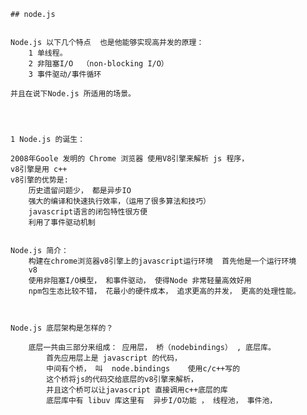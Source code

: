 

    ## node.js
 

    Node.js 以下几个特点  也是他能够实现高并发的原理：
        1 单线程。 
        2 非阻塞I/O  （non-blocking I/O）
        3 事件驱动/事件循环
    
    并且在说下Node.js 所适用的场景。 


    

    1 Node.js 的诞生：
    
    2008年Goole 发明的 Chrome 浏览器 使用V8引擎来解析 js 程序， 
    v8引擎是用 c++ 
    v8引擎的优势是: 
        历史遗留问题少， 都是异步IO
        强大的编译和快速执行效率，（运用了很多算法和技巧） 
        javascript语言的闭包特性很方便
        利用了事件驱动机制
    
    
    Node.js 简介： 
        构建在chrome浏览器v8引擎上的javascript运行环境  首先他是一个运行环境   
        v8 
        使用非阻塞I/O模型， 和事件驱动， 使得Node 非常轻量高效好用 
        npm包生态比较不错， 花最小的硬件成本， 追求更高的并发， 更高的处理性能。 


    
    Node.js 底层架构是怎样的？

        底层一共由三部分来组成： 应用层， 桥（nodebindings） , 底层库。
            首先应用层上是 javascript 的代码， 
            中间有个桥， 叫  node.bindings    使用c/c++写的
            这个桥将js的代码交给底层的v8引擎来解析， 
            并且这个桥可以让javascript 直接调用c++底层的库
            底层库中有 libuv 库这里有  异步I/O功能 ， 线程池， 事件池，




